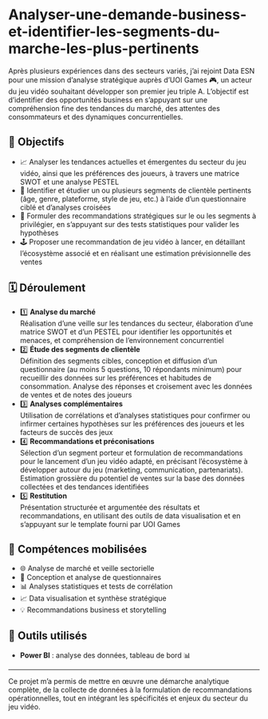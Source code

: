 # Analyser-une-demande-business-et-identifier-les-segments-du-marche-les-plus-pertinents
Après plusieurs expériences dans des secteurs variés, j’ai rejoint Data ESN pour une mission d’analyse stratégique auprès d’UOI Games 🎮, un acteur du jeu vidéo souhaitant développer son premier jeu triple A. L’objectif est d’identifier des opportunités business en s’appuyant sur une compréhension fine des tendances du marché, des attentes des consommateurs et des dynamiques concurrentielles.

## 🎯 Objectifs

- 📈 Analyser les tendances actuelles et émergentes du secteur du jeu vidéo, ainsi que les préférences des joueurs, à travers une matrice SWOT et une analyse PESTEL
- 🎯 Identifier et étudier un ou plusieurs segments de clientèle pertinents (âge, genre, plateforme, style de jeu, etc.) à l’aide d’un questionnaire ciblé et d’analyses croisées
- 🧪 Formuler des recommandations stratégiques sur le ou les segments à privilégier, en s’appuyant sur des tests statistiques pour valider les hypothèses
- 🕹️ Proposer une recommandation de jeu vidéo à lancer, en détaillant l’écosystème associé et en réalisant une estimation prévisionnelle des ventes

## 🗓️ Déroulement

- 1️⃣ **Analyse du marché**  
  Réalisation d’une veille sur les tendances du secteur, élaboration d’une matrice SWOT et d’un PESTEL pour identifier les opportunités et menaces, et compréhension de l’environnement concurrentiel
- 2️⃣ **Étude des segments de clientèle**  
  Définition des segments cibles, conception et diffusion d’un questionnaire (au moins 5 questions, 10 répondants minimum) pour recueillir des données sur les préférences et habitudes de consommation. Analyse des réponses et croisement avec les données de ventes et de notes des joueurs
- 3️⃣ **Analyses complémentaires**  
  Utilisation de corrélations et d’analyses statistiques pour confirmer ou infirmer certaines hypothèses sur les préférences des joueurs et les facteurs de succès des jeux
- 4️⃣ **Recommandations et préconisations**  
  Sélection d’un segment porteur et formulation de recommandations pour le lancement d’un jeu vidéo adapté, en précisant l’écosystème à développer autour du jeu (marketing, communication, partenariats). Estimation grossière du potentiel de ventes sur la base des données collectées et des tendances identifiées
- 5️⃣ **Restitution**  
  Présentation structurée et argumentée des résultats et recommandations, en utilisant des outils de data visualisation et en s’appuyant sur le template fourni par UOI Games

## 🧠 Compétences mobilisées

- 🌐 Analyse de marché et veille sectorielle
- 📝 Conception et analyse de questionnaires
- 📊 Analyses statistiques et tests de corrélation
- 📈 Data visualisation et synthèse stratégique
- 💡 Recommandations business et storytelling

## 🧰 Outils utilisés

- **Power BI** : analyse des données, tableau de bord 📊

---

Ce projet m’a permis de mettre en œuvre une démarche analytique complète, de la collecte de données à la formulation de recommandations opérationnelles, tout en intégrant les spécificités et enjeux du secteur du jeu vidéo.
